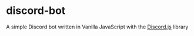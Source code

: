 # discord-bot

A simple Discord bot written in Vanilla JavaScript with the [Discord.js](https://discord.js.org/#/docs) library